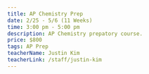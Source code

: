 ```yaml
---
title: AP Chemistry Prep
date: 2/25 - 5/6 (11 Weeks)
time: 3:00 pm - 5:00 pm
description: AP Chemistry prepatory course.
price: $800
tags: AP Prep
teacherName: Justin Kim
teacherLink: /staff/justin-kim
---
```

